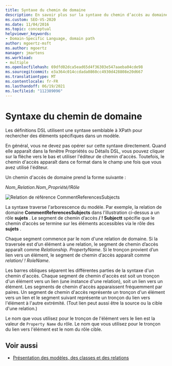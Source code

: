 ```yaml
---
title: Syntaxe du chemin de domaine
description: En savoir plus sur la syntaxe du chemin d’accès au domaine et sur la façon dont les définitions DSL utilisent une syntaxe de type XPath pour localiser des éléments spécifiques dans un modèle.
ms.custom: SEO-VS-2020
ms.date: 11/04/2016
ms.topic: conceptual
helpviewer_keywords:
- Domain-Specific Language, domain path
author: mgoertz-msft
ms.author: mgoertz
manager: jmartens
ms.workload:
- multiple
ms.openlocfilehash: 69dfd02dca5ead65d4f36303e547aaeba04cde98
ms.sourcegitcommit: e3a364c014ccdada0860cc4930d428808e20d667
ms.translationtype: MT
ms.contentlocale: fr-FR
ms.lasthandoff: 06/19/2021
ms.locfileid: "112389096"
---
```

# <a name="domain-path-syntax"></a>Syntaxe du chemin de domaine
Les définitions DSL utilisent une syntaxe semblable à XPath pour rechercher des éléments spécifiques dans un modèle.

 En général, vous ne devez pas opérer sur cette syntaxe directement. Quand elle apparaît dans la fenêtre Propriétés ou Détails DSL, vous pouvez cliquer sur la flèche vers le bas et utiliser l'éditeur de chemin d'accès. Toutefois, le chemin d'accès apparaît dans ce format dans le champ une fois que vous avez utilisé l'éditeur.

 Un chemin d'accès de domaine prend la forme suivante :

 *Nom_Relation.Nom_Propriété/!Rôle*

 ![Relation de référence CommentReferencesSubjects](../modeling/media/dsl_reference.png)

 La syntaxe traverse l'arborescence du modèle. Par exemple, la relation de domaine **CommentReferencesSubjects** dans l’illustration ci-dessus a un rôle **sujets** . Le segment de chemin d’accès **/ ! Subjectt** spécifie que le chemin d’accès se termine sur les éléments accessibles via le rôle des **sujets** .

 Chaque segment commence par le nom d'une relation de domaine. Si la traversée est d’un élément à une relation, le segment de chemin d’accès apparaît comme *Relationship. PropertyName*. Si le tronçon provient d’un lien vers un élément, le segment de chemin d’accès apparaît comme *relation/ ! RoleName*.

 Les barres obliques séparent les différentes parties de la syntaxe d'un chemin d'accès. Chaque segment de chemin d'accès est soit un tronçon d'un élément vers un lien (une instance d'une relation), soit un lien vers un élément. Les segments de chemin d'accès apparaissent fréquemment par paires. Un segment de chemin d'accès représente un tronçon d'un élément vers un lien et le segment suivant représente un tronçon du lien vers l'élément à l'autre extrémité. (Tout lien peut aussi être la source ou la cible d'une relation.)

 Le nom que vous utilisez pour le tronçon de l'élément vers le lien est la valeur de `Property Name` du rôle. Le nom que vous utilisez pour le tronçon du lien vers l'élément est le nom du rôle cible.

## <a name="see-also"></a>Voir aussi

- [Présentation des modèles, des classes et des relations](../modeling/understanding-models-classes-and-relationships.md)
